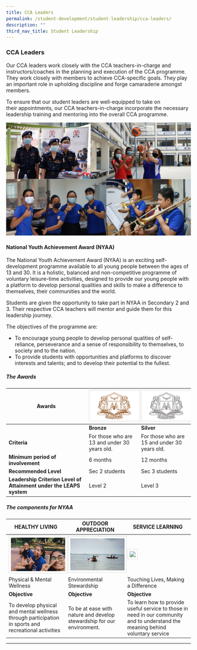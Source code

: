 ```yaml
---
title: CCA Leaders
permalink: /student-development/student-leadership/cca-leaders/
description: ""
third_nav_title: Student Leadership
---
```

### CCA Leaders

Our CCA leaders work closely with the CCA teachers-in-charge and instructors/coaches in the planning and execution of the CCA programme. They work closely with members to achieve CCA-specific goals. They play an important role in upholding discipline and forge camaraderie amongst members.

To ensure that our student leaders are well-equipped to take on their appointments, our CCA teachers-in-charge incorporate the necessary leadership training and mentoring into the overall CCA programme.

![](/images/ccaldrs.jpg)

#### National Youth Achievement Award (NYAA)

The National Youth Achievement Award (NYAA) is an exciting self-development programme available to all young people between the ages of 13 and 30. It is a holistic, balanced and non-competitive programme of voluntary leisure-time activities, designed to provide our young people with a platform to develop personal qualities and skills to make a difference to themselves, their communities and the world.

Students are given the opportunity to take part in NYAA in Secondary 2 and 3. Their respective CCA teachers will mentor and guide them for this leadership journey.

The objectives of the programme are: 
* To encourage young people to develop personal qualities of self-reliance, perseverance and a sense of responsibility to themselves, to society and to the nation.
* To provide students with opportunities and platforms to discover interests and talents; and to develop their potential to the fullest.

##### The Awards


| Awards | <img src="/images/Student%20Leadership/nyaa_bronze.png" style="width:200px; border:0.5px solid Gainsboro; padding: 5px; Align: Left">| <img src="/images/Student%20Leadership/nyaa_silver.png" style="width:200px; border:0.5px solid Gainsboro; padding: 5px; Align: Left">|
| -------- | -------- | -------- |
||<b>Bronze|<b>Silver|
|<b>Criteria|For those who are 13 and under 30 years old.|For those who are 15 and under 30 years old.|
|<b>Minimum period of involvement|6 months|12 months|
|<b>Recommended Level|Sec 2 students|Sec 3 students|
|<b>Leadership Criterion Level of Attainment under the LEAPS system|Level 2|Level 3|

##### The components for NYAA
	
|HEALTHY LIVING|OUTDOOR APPRECIATION|SERVICE LEARNING|
| -------- | -------- | -------- |
|<img src="/images/Student%20Leadership/nyaa_hl.png" style="width:250px; border:0.5px solid Gainsboro; padding: 5px; Align: Left">|<img src="/images/Student%20Leadership/nyaa_oa.png" style="width:250px; border:0.5px solid Gainsboro; padding: 5px; Align: Left">|<img src="/images/Student%20Leadership/nyaa_sl.png" style="width:250px; border:0.5px solid Gainsboro; padding: 5px; Align: Left">|
|Physical & Mental Wellness|Environmental Stewardship|Touching Lives, Making a Difference|
|<b>Objective|<b>Objective|<b>Objective|
|To develop physical and mental wellness through participation in sports and recreational activities|To be at ease with nature and develop stewardship for our environment.|To learn how to provide useful service to those in need in our community and to understand the meaning behind voluntary service|

<hr>